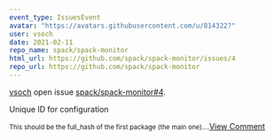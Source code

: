 ```yaml
---
event_type: IssuesEvent
avatar: "https://avatars.githubusercontent.com/u/814322?"
user: vsoch
date: 2021-02-11
repo_name: spack/spack-monitor
html_url: https://github.com/spack/spack-monitor/issues/4
repo_url: https://github.com/spack/spack-monitor
---
```


<a href='https://github.com/vsoch' target='_blank'>vsoch</a> open issue <a href='https://github.com/spack/spack-monitor/issues/4' target='_blank'>spack/spack-monitor#4</a>.

<p>Unique ID for configuration</p><small>This should be the full_hash of the first package (the main one)....</small><a href='https://github.com/spack/spack-monitor/issues/4' target='_blank'>View Comment</a>